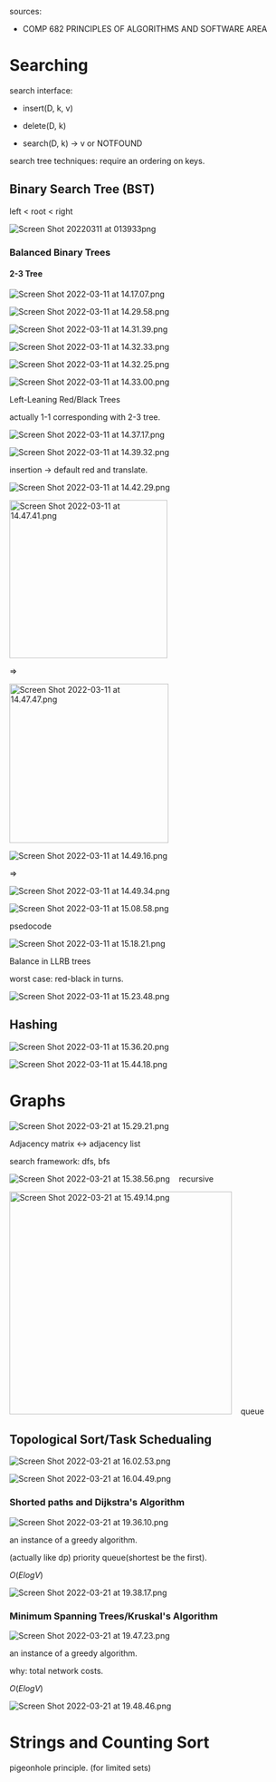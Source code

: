 sources:

- COMP 682 PRINCIPLES OF ALGORITHMS AND SOFTWARE AREA

# Searching

search interface:

- insert(D, k, v)

- delete(D, k)

- search(D, k) -> v or NOTFOUND

search tree techniques: require an ordering on keys.

## Binary Search Tree (BST)

left < root < right

![Screen Shot 20220311 at 013933png](https://raw.githubusercontent.com/yxshi610/images/main/2022/03/11-01-39-35-Screen%20Shot%202022-03-11%20at%2001.39.33.png)

### Balanced Binary Trees

#### 2-3 Tree

![Screen Shot 2022-03-11 at 14.17.07.png](https://raw.githubusercontent.com/yxshi610/images/main/2022/03/11-14-17-09-Screen%20Shot%202022-03-11%20at%2014.17.07.png)

![Screen Shot 2022-03-11 at 14.29.58.png](https://raw.githubusercontent.com/yxshi610/images/main/2022/03/11-14-30-00-Screen%20Shot%202022-03-11%20at%2014.29.58.png)

![Screen Shot 2022-03-11 at 14.31.39.png](https://raw.githubusercontent.com/yxshi610/images/main/2022/03/11-14-31-40-Screen%20Shot%202022-03-11%20at%2014.31.39.png)

![Screen Shot 2022-03-11 at 14.32.33.png](https://raw.githubusercontent.com/yxshi610/images/main/2022/03/11-14-32-35-Screen%20Shot%202022-03-11%20at%2014.32.33.png)

![Screen Shot 2022-03-11 at 14.32.25.png](https://raw.githubusercontent.com/yxshi610/images/main/2022/03/11-14-32-27-Screen%20Shot%202022-03-11%20at%2014.32.25.png)

![Screen Shot 2022-03-11 at 14.33.00.png](https://raw.githubusercontent.com/yxshi610/images/main/2022/03/11-14-33-03-Screen%20Shot%202022-03-11%20at%2014.33.00.png)

Left-Leaning Red/Black Trees

actually 1-1 corresponding with 2-3 tree.

![Screen Shot 2022-03-11 at 14.37.17.png](https://raw.githubusercontent.com/yxshi610/images/main/2022/03/11-14-37-19-Screen%20Shot%202022-03-11%20at%2014.37.17.png)

![Screen Shot 2022-03-11 at 14.39.32.png](https://raw.githubusercontent.com/yxshi610/images/main/2022/03/11-14-39-35-Screen%20Shot%202022-03-11%20at%2014.39.32.png)

insertion -> default red and translate.

![Screen Shot 2022-03-11 at 14.42.29.png](https://raw.githubusercontent.com/yxshi610/images/main/2022/03/11-14-42-32-Screen%20Shot%202022-03-11%20at%2014.42.29.png)

<img title="" src="https://raw.githubusercontent.com/yxshi610/images/main/2022/03/11-14-47-43-Screen%20Shot%202022-03-11%20at%2014.47.41.png" alt="Screen Shot 2022-03-11 at 14.47.41.png" width="279">

=>

<img title="" src="https://raw.githubusercontent.com/yxshi610/images/main/2022/03/11-14-47-50-Screen%20Shot%202022-03-11%20at%2014.47.47.png" alt="Screen Shot 2022-03-11 at 14.47.47.png" width="281">

![Screen Shot 2022-03-11 at 14.49.16.png](https://raw.githubusercontent.com/yxshi610/images/main/2022/03/11-14-49-19-Screen%20Shot%202022-03-11%20at%2014.49.16.png)

=>

![Screen Shot 2022-03-11 at 14.49.34.png](https://raw.githubusercontent.com/yxshi610/images/main/2022/03/11-14-49-37-Screen%20Shot%202022-03-11%20at%2014.49.34.png)

![Screen Shot 2022-03-11 at 15.08.58.png](https://raw.githubusercontent.com/yxshi610/images/main/2022/03/11-15-09-03-Screen%20Shot%202022-03-11%20at%2015.08.58.png)

psedocode

![Screen Shot 2022-03-11 at 15.18.21.png](https://raw.githubusercontent.com/yxshi610/images/main/2022/03/11-15-18-23-Screen%20Shot%202022-03-11%20at%2015.18.21.png)

Balance in LLRB trees

worst case: red-black in turns.

![Screen Shot 2022-03-11 at 15.23.48.png](https://raw.githubusercontent.com/yxshi610/images/main/2022/03/11-15-23-50-Screen%20Shot%202022-03-11%20at%2015.23.48.png)

## Hashing

![Screen Shot 2022-03-11 at 15.36.20.png](https://raw.githubusercontent.com/yxshi610/images/main/2022/03/11-15-36-22-Screen%20Shot%202022-03-11%20at%2015.36.20.png)

![Screen Shot 2022-03-11 at 15.44.18.png](https://raw.githubusercontent.com/yxshi610/images/main/2022/03/11-15-44-21-Screen%20Shot%202022-03-11%20at%2015.44.18.png)

# Graphs

![Screen Shot 2022-03-21 at 15.29.21.png](https://raw.githubusercontent.com/yxshi610/images/main/2022/03/21-15-29-23-Screen%20Shot%202022-03-21%20at%2015.29.21.png)

Adjacency matrix <-> adjacency list

search framework: dfs, bfs

![Screen Shot 2022-03-21 at 15.38.56.png](https://raw.githubusercontent.com/yxshi610/images/main/2022/03/21-15-38-58-Screen%20Shot%202022-03-21%20at%2015.38.56.png)    recursive

<img src="https://raw.githubusercontent.com/yxshi610/images/main/2022/03/21-15-49-17-Screen%20Shot%202022-03-21%20at%2015.49.14.png" title="" alt="Screen Shot 2022-03-21 at 15.49.14.png" width="393">    queue

## Topological Sort/Task Schedualing

![Screen Shot 2022-03-21 at 16.02.53.png](https://raw.githubusercontent.com/yxshi610/images/main/2022/03/21-16-02-56-Screen%20Shot%202022-03-21%20at%2016.02.53.png)

![Screen Shot 2022-03-21 at 16.04.49.png](https://raw.githubusercontent.com/yxshi610/images/main/2022/03/21-16-04-53-Screen%20Shot%202022-03-21%20at%2016.04.49.png)

### Shorted paths and Dijkstra's Algorithm

![Screen Shot 2022-03-21 at 19.36.10.png](https://raw.githubusercontent.com/yxshi610/images/main/2022/03/21-19-36-13-Screen%20Shot%202022-03-21%20at%2019.36.10.png)

an instance of a greedy algorithm.

(actually like dp) priority queue(shortest be the first).

$O(ElogV)$

![Screen Shot 2022-03-21 at 19.38.17.png](https://raw.githubusercontent.com/yxshi610/images/main/2022/03/21-19-38-20-Screen%20Shot%202022-03-21%20at%2019.38.17.png)

### Minimum Spanning Trees/Kruskal's Algorithm

![Screen Shot 2022-03-21 at 19.47.23.png](https://raw.githubusercontent.com/yxshi610/images/main/2022/03/21-19-47-26-Screen%20Shot%202022-03-21%20at%2019.47.23.png)

an instance of a greedy algorithm.

why: total network costs.

$O(ElogV)$

![Screen Shot 2022-03-21 at 19.48.46.png](https://raw.githubusercontent.com/yxshi610/images/main/2022/03/21-19-48-48-Screen%20Shot%202022-03-21%20at%2019.48.46.png)

# Strings and Counting Sort

pigeonhole principle. (for limited sets)
